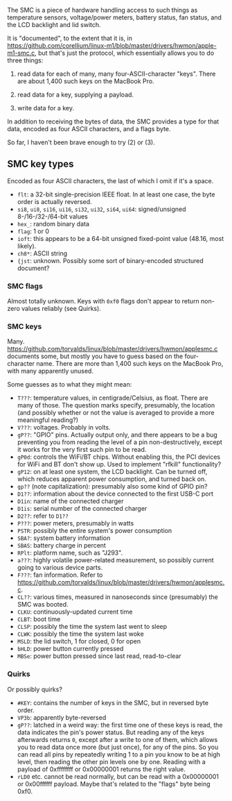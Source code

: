 The SMC is a piece of hardware handling access to such things as temperature sensors, voltage/power meters, battery status, fan status, and the LCD backlight and lid switch.

It is "documented", to the extent that it is, in https://github.com/corellium/linux-m1/blob/master/drivers/hwmon/apple-m1-smc.c, but that's just the protocol, which essentially allows you to do three things:

1. read data for each of many, many four-ASCII-character "keys". There are about 1,400 such keys on the MacBook Pro.

2. read data for a key, supplying a payload.

3. write data for a key.

In addition to receiving the bytes of data, the SMC provides a type for that data, encoded as four ASCII characters, and a flags byte.

So far, I haven't been brave enough to try (2) or (3).

## SMC key types

Encoded as four ASCII characters, the last of which I omit if it's a space.

* `flt`: a 32-bit single-precision IEEE float. In at least one case, the byte order is actually reversed.
* `si8`, `ui8`, `si16`, `ui16`, `si32`, `ui32`, `si64`, `ui64`: signed/unsigned 8-/16-/32-/64-bit values
* `hex_`: random binary data
* `flag`: 1 or 0
* `ioft`: this appears to be a 64-bit unsigned fixed-point value (48.16, most likely).
* `ch8*`: ASCII string
* `{jst`: unknown. Possibly some sort of binary-encoded structured document?

### SMC flags

Almost totally unknown. Keys with `0xf0` flags don't appear to return non-zero values reliably (see Quirks).

### SMC keys

Many. https://github.com/torvalds/linux/blob/master/drivers/hwmon/applesmc.c documents some, but mostly you have to guess based on the four-character name. There are more than 1,400 such keys on the MacBook Pro, with many apparently unused.

Some guesses as to what they might mean:
* `T???`: temperature values, in centigrade/Celsius, as float. There are many of those. The question marks specify, presumably, the location (and possibly whether or not the value is averaged to provide a more meaningful reading?)
* `V???`: voltages. Probably in volts.
* `gP??`: "GPIO" pins. Actually output only, and there appears to be a bug preventing you from reading the level of a pin non-destructively, except it works for the very first such pin to be read.
* `gP0d`: controls the WiFi/BT chips.  Without enabling this, the PCI devices for WiFi and BT don't show up.  Used to implement "rfkill" functionality?
* `gP12`: on at least one system, the LCD backlight. Can be turned off, which reduces apparent power consumption, and turned back on.
* `gp??` (note capitalization): presumably also some kind of GPIO pin?
* `D1??`: information about the device connected to the first USB-C port
* `D1in`: name of the connected charger
* `D1is`: serial number of the connected charger
* `D2??`: refer to `D1??`
* `P???`: power meters, presumably in watts
* `PSTR`: possibly the entire system's power consumption
* `SBA?`: system battery information
* `SBAS`: battery charge in percent
* `RPlt`: platform name, such as "J293".
* `a???`: highly volatile power-related measurement, so possibly current going to various device parts.
* `F???`: fan information. Refer to https://github.com/torvalds/linux/blob/master/drivers/hwmon/applesmc.c.
* `CL??`: various times, measured in nanoseconds since (presumably) the SMC was booted.
* `CLKU`: continuously-updated current time
* `CLBT`: boot time
* `CLSP`: possibly the time the system last went to sleep
* `CLWK`: possibly the time the system last woke
* `MSLD`: the lid switch, 1 for closed, 0 for open
* `bHLD`: power button currently pressed
* `MBSe`: power button pressed since last read, read-to-clear

### Quirks

Or possibly quirks?

* `#KEY`: contains the number of keys in the SMC, but in reversed byte order.
* `VP3b`: apparently byte-reversed
* `gP??`: latched in a weird way: the first time one of these keys is read, the data indicates the pin's power status. But reading any of the keys afterwards returns `0`, except after a write to one of them, which allows you to read data once more (but just once), for any of the pins. So you can read all pins by repeatedly writing 1 to a pin you know to be at high level, then reading the other pin levels one by one. Reading with a payload of 0xffffffff or 0x00000001 returns the right value.
* `rLD0` etc. cannot be read normally, but can be read with a 0x00000001 or 0x00ffffff payload. Maybe that's related to the "flags" byte being 0xf0.